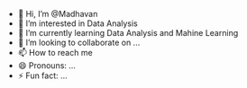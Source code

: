 - 👋 Hi, I’m @Madhavan
- 👀 I’m interested in Data Analysis
- 🌱 I’m currently learning Data Analysis and Mahine Learning
- 💞️ I’m looking to collaborate on ...
- 📫 How to reach me  
- 😄 Pronouns: ...
- ⚡ Fun fact: ...

<!---
Madhavan12103/Madhavan12103 is a ✨ special ✨ repository because its `README.md` (this file) appears on your GitHub profile.
You can click the Preview link to take a look at your changes.
--->
